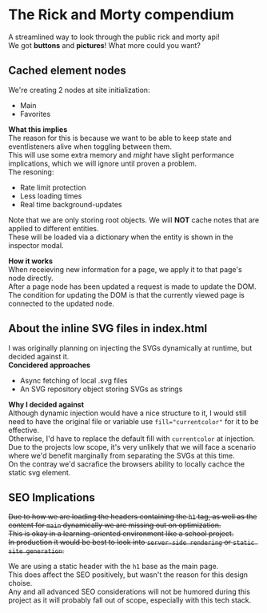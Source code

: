 # The Rick and Morty compendium
A streamlined way to look through the public rick and morty api!  
We got **buttons** and **pictures**! What more could you want?

## Cached element nodes
We're creating 2 nodes at site initialization:  
* Main
* Favorites

**What this implies**  
The reason for this is because we want to be able to keep state and eventlisteners alive when toggling between them.  
This will use some extra memory and *might* have slight performance implications, which we will ignore until proven a problem.  
The resoning:  
* Rate limit protection
* Less loading times
* Real time background-updates

Note that we are only storing root objects. We will **NOT** cache notes that are applied to different entities.  
These will be loaded via a dictionary when the entity is shown in the inspector modal.  

**How it works**  
When receieving new information for a page, we apply it to that page's node directly.  
After a page node has been updated a request is made to update the DOM.  
The condition for updating the DOM is that the currently viewed page is connected to the updated node.  

## About the inline SVG files in index.html
I was originally planning on injecting the SVGs dynamically at runtime, but decided against it.  
**Concidered approaches**  
* Async fetching of local .svg files
* An SVG repository object storing SVGs as strings

**Why I decided against**  
Although dynamic injection would have a nice structure to it, I would still need to have the original file or variable use `fill="currentcolor"` for it to be effective.  
Otherwise, I'd have to replace the default fill with `currentcolor` at injection.  
Due to the projects low scope, it's very unlikely that we will face a scenario where we'd benefit marginally from separating the SVGs at this time.  
On the contray we'd sacrafice the browsers ability to locally cachce the static svg element.  

## SEO Implications
~~Due to how we are loading the headers containing the `h1` tag, as well as the content for `main` dynamically we are missing out on optimization.~~  
~~This is okay in a learning-oriented environment like a school project.~~  
~~In production it would be best to look into `server-side rendering` or `static site generation`.~~  

We are using a static header with the `h1` base as the main page.  
This does affect the SEO positively, but wasn't the reason for this design choise.  
Any and all advanced SEO considerations will not be humored during this project as it will probably fall out of scope, especially with this tech stack.